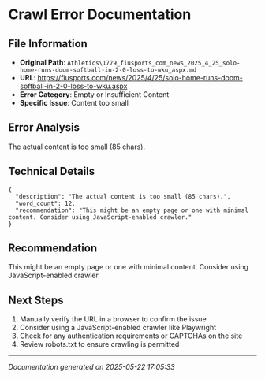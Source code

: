 # Crawl Error Documentation

## File Information
- **Original Path**: `Athletics\1779_fiusports_com_news_2025_4_25_solo-home-runs-doom-softball-in-2-0-loss-to-wku_aspx.md`
- **URL**: https://fiusports.com/news/2025/4/25/solo-home-runs-doom-softball-in-2-0-loss-to-wku.aspx
- **Error Category**: Empty or Insufficient Content
- **Specific Issue**: Content too small

## Error Analysis
The actual content is too small (85 chars).

## Technical Details
```
{
  "description": "The actual content is too small (85 chars).",
  "word_count": 12,
  "recommendation": "This might be an empty page or one with minimal content. Consider using JavaScript-enabled crawler."
}
```

## Recommendation
This might be an empty page or one with minimal content. Consider using JavaScript-enabled crawler.

## Next Steps
1. Manually verify the URL in a browser to confirm the issue
2. Consider using a JavaScript-enabled crawler like Playwright
3. Check for any authentication requirements or CAPTCHAs on the site
4. Review robots.txt to ensure crawling is permitted

---
*Documentation generated on 2025-05-22 17:05:33*
